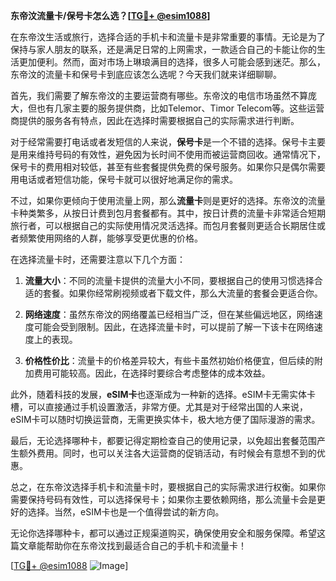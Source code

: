 **东帝汶流量卡/保号卡怎么选？[[TG💪+ @esim1088](https://t.me/s/esim1088)]**

在东帝汶生活或旅行，选择合适的手机卡和流量卡是非常重要的事情。无论是为了保持与家人朋友的联系，还是满足日常的上网需求，一款适合自己的卡能让你的生活更加便利。然而，面对市场上琳琅满目的选择，很多人可能会感到迷茫。那么，东帝汶的流量卡和保号卡到底应该怎么选呢？今天我们就来详细聊聊。

首先，我们需要了解东帝汶的主要运营商有哪些。东帝汶的电信市场虽然不算庞大，但也有几家主要的服务提供商，比如Telemor、Timor Telecom等。这些运营商提供的服务各有特点，因此在选择时需要根据自己的实际需求进行判断。

对于经常需要打电话或者发短信的人来说，**保号卡**是一个不错的选择。保号卡主要是用来维持号码的有效性，避免因为长时间不使用而被运营商回收。通常情况下，保号卡的费用相对较低，甚至有些套餐提供免费的保号服务。如果你只是偶尔需要用电话或者短信功能，保号卡就可以很好地满足你的需求。

不过，如果你更倾向于使用流量上网，那么**流量卡**则是更好的选择。东帝汶的流量卡种类繁多，从按日计费到包月套餐都有。其中，按日计费的流量卡非常适合短期旅行者，可以根据自己的实际使用情况灵活选择。而包月套餐则更适合长期居住或者频繁使用网络的人群，能够享受更优惠的价格。

在选择流量卡时，还需要注意以下几个方面：

1. **流量大小**：不同的流量卡提供的流量大小不同，要根据自己的使用习惯选择合适的套餐。如果你经常刷视频或者下载文件，那么大流量的套餐会更适合你。

2. **网络速度**：虽然东帝汶的网络覆盖已经相当广泛，但在某些偏远地区，网络速度可能会受到限制。因此，在选择流量卡时，可以提前了解一下该卡在网络速度上的表现。

3. **价格性价比**：流量卡的价格差异较大，有些卡虽然初始价格便宜，但后续的附加费用可能较高。因此，在选择时要综合考虑整体的成本效益。

此外，随着科技的发展，**eSIM卡**也逐渐成为一种新的选择。eSIM卡无需实体卡槽，可以直接通过手机设置激活，非常方便。尤其是对于经常出国的人来说，eSIM卡可以随时切换运营商，无需更换实体卡，极大地方便了国际漫游的需求。

最后，无论选择哪种卡，都要记得定期检查自己的使用记录，以免超出套餐范围产生额外费用。同时，也可以关注各大运营商的促销活动，有时候会有意想不到的优惠。

总之，在东帝汶选择手机卡和流量卡时，要根据自己的实际需求进行权衡。如果你需要保持号码有效性，可以选择保号卡；如果你主要依赖网络，那么流量卡会是更好的选择。当然，eSIM卡也是一个值得尝试的新方向。

无论你选择哪种卡，都可以通过正规渠道购买，确保使用安全和服务保障。希望这篇文章能帮助你在东帝汶找到最适合自己的手机卡和流量卡！

[[TG💪+ @esim1088](https://t.me/s/esim1088) ![Image](https://i.postimg.cc/4NQfJmqS/Snipaste-2025-05-13-00-14-12.png)]
